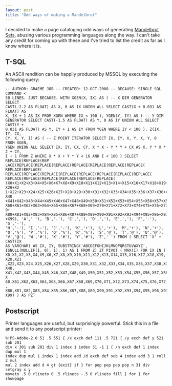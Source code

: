 ```yaml
---
layout: post
title: "Odd ways of making a Mandelbrot"
---
```

I decided to make a page cataloging odd ways of generating [Mandelbrot
Sets][1], abusing various programming languages along the way. I can't take
any credit for coming up with these and I've tried to list the credit as far
as I know where it is.

## T-SQL

An ASCII rendition can be happily produced by MSSQL by executing the following
query:

	-- AUTHOR: GRAEME JOB -- CREATED: 12-OCT-2008 -- BECAUSE: SINGLE SQL COMMAND <
	50 LINES. JUST BECAUSE. WITH XGEN(X, IX) AS ( -- X DIM GENERATOR SELECT
	CAST(-2.2 AS FLOAT) AS X, 0 AS IX UNION ALL SELECT CAST(X + 0.031 AS FLOAT) AS
	X, IX + 1 AS IX FROM XGEN WHERE IX < 100 ), YGEN(Y, IY) AS ( -- Y DIM
	GENERATOR SELECT CAST(-1.5 AS FLOAT) AS Y, 0 AS IY UNION ALL SELECT CAST(Y +
	0.031 AS FLOAT) AS Y, IY + 1 AS IY FROM YGEN WHERE IY < 100 ), Z(IX, IY, CX,
	CY, X, Y, I) AS ( -- Z POINT ITERATOR SELECT IX, IY, X, Y, X, Y, 0 FROM XGEN,
	YGEN UNION ALL SELECT IX, IY, CX, CY, X * X - Y * Y + CX AS X, Y * X * 2 + CY,
	I + 1 FROM Z WHERE X * X + Y * Y < 16 AND I < 100 ) SELECT REPLACE(REPLACE(REP
	LACE(REPLACE(REPLACE(REPLACE(REPLACE(REPLACE(REPLACE(REPLACE( REPLACE(REPLACE(
	REPLACE(REPLACE(REPLACE(REPLACE(REPLACE(REPLACE(REPLACE(REPLACE(
	REPLACE(REPLACE(REPLACE(REPLACE(REPLACE(REPLACE(
	(X0+X1+X2+X3+X4+X5+X6+X7+X8+X9+X10+X11+X12+X13+X14+X15+X16+X17+X18+X19+ X20+X2
	1+X22+X23+X24+X25+X26+X27+X28+X29+X30+X31+X32+X33+X34+X35+X36+X37+X38+X39+ X40
	+X41+X42+X43+X44+X45+X46+X47+X48+X49+X50+X51+X52+X53+X54+X55+X56+X57+X58+X59+ 
	X60+X61+X62+X63+X64+X65+X66+X67+X68+X69+X70+X71+X72+X73+X74+X75+X76+X77+X78+X7
	9+ X80+X81+X82+X83+X84+X85+X86+X87+X88+X89+X90+X91+X92+X93+X94+X95+X96+X97+X98
	+X99), 'A',' '), 'B','.'), 'C',','), 'D',','), 'E',','), 'F','-'), 'G','-'),
	'H','-'), 'I','-'), 'J','-'), 'K','+'), 'L','+'), 'M','+'), 'N','+'),
	'O','%'), 'P','%'), 'Q','%'), 'R','%'), 'S','@'), 'T','@'), 'U','@'),
	'V','@'), 'W','#'), 'X','#'), 'Y','#'), 'Z',' ') FROM ( SELECT 'X' + CAST(IX
	AS VARCHAR) AS IX, IY, SUBSTRING('ABCDEFGHIJKLMNOPQRSTUVWXYZ',
	ISNULL(NULLIF(I, 0), 1), 1) AS I FROM Z) ZT PIVOT ( MAX(I) FOR IX IN (
	X0,X1,X2,X3,X4,X5,X6,X7,X8,X9,X10,X11,X12,X13,X14,X15,X16,X17,X18,X19, X20,X21
	,X22,X23,X24,X25,X26,X27,X28,X29,X30,X31,X32,X33,X34,X35,X36,X37,X38,X39, X40,
	X41,X42,X43,X44,X45,X46,X47,X48,X49,X50,X51,X52,X53,X54,X55,X56,X57,X58,X59, X
	60,X61,X62,X63,X64,X65,X66,X67,X68,X69,X70,X71,X72,X73,X74,X75,X76,X77,X78,X79
	, X80,X81,X82,X83,X84,X85,X86,X87,X88,X89,X90,X91,X92,X93,X94,X95,X96,X97,X98,
	X99) ) AS PZT

## Postscript

Printer languages are useful, but surprisingly powerful. Stick this in a file
and send it to any postscript printer:

	%!PS-Adobe-2.0 51 .5 551 { /x exch def 111 .5 721 { /y exch def y 521 sub 201
	div x 301 sub 201 div 1 index 1 index 31 -1 1 { /n exch def 1 index dup mul 1
	index dup mul 1 index 1 index add /d exch def sub 4 index add 3 1 roll 2 mul
	mul 2 index add d 4 gt {exit} if } for pop pop pop pop n 31 div setgray x y
	moveto .5 0 rlineto 0 .5 rlineto -.5 0 rlineto fill } for } for showpage

   [1]: http://en.wikipedia.org/wiki/Mandelbrot_set

